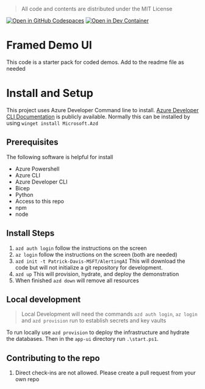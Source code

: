 > All code and contents are distributed under the MIT License


[![Open in GitHub Codespaces](https://img.shields.io/static/v1?style=for-the-badge&label=GitHub+Codespaces&message=Open&color=brightgreen&logo=github)](https://codespaces.new/Patrick-Davis-MSFT/demoFrames)
[![Open in Dev Container](https://img.shields.io/static/v1?style=for-the-badge&label=Dev+Containers&message=Open&color=blue&logo=visualstudiocode)](https://vscode.dev/redirect?url=vscode://ms-vscode-remote.remote-containers/cloneInVolume?url=https://github.com/Patrick-Davis-MSFT/demoFrames)

# Framed Demo UI
This code is a starter pack for coded demos. Add to the readme file as needed

# Install and Setup 
This project uses Azure Developer Command line to install. [Azure Developer CLI Documentation](https://learn.microsoft.com/en-us/azure/developer/azure-developer-cli/) is publicly available. Normally this can be installed by using `winget install Microsoft.Azd`

## Prerequisites
The following software is helpful for install

* Azure Powershell
* Azure CLI 
* Azure Developer CLI
* Bicep
* Python
* Access to this repo
* npm
* node


## Install Steps

1. `azd auth login` follow the instructions on the screen
1. `az login` follow the instructions on the screen (both are needed)
1. `azd init -t Patrick-Davis-MSFT/AlertingAI` This will download the code but will not initialize a git repository for development. 
1. `azd up` This will provision, hydrate, and deploy the demonstration
1. When finished `azd down` will remove all resources

## Local development
> Local Development will need the commands `azd auth login`, `az login` and `azd provision` run to establish secrets and key vaults

To run locally use `azd provision` to deploy the infrastructure and hydrate the databases. Then in the `app-ui` directory run `.\start.ps1`. 

## Contributing to the repo

1. Direct check-ins are not allowed. Please create a pull request from your own repo
